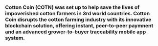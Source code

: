 ### Cotton Coin (COTN) was set up to help save the lives of impoverished cotton farmers in 3rd world countries. Cotton Coin disrupts the cotton farming industry with its innovative blockchain solution, offering instant, peer-to-peer paymnent and an advanced grower-to-buyer traceability mobile app system.


